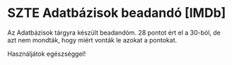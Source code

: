 # SZTE Adatbázisok beadandó [IMDb]

Az Adatbázisok tárgyra készült beadandóm.
28 pontot ért el a 30-ból, de azt nem mondták, hogy miért vonták le azokat a pontokat.

Használjátok egészséggel!
